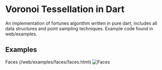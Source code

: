 # Voronoi Tessellation in Dart
An implementation of fortunes algorithm written in pure dart, includes all data structures and point sampling techniques. Example code found in web/examples.

## Examples
Faces (/web/examples/faces/faces.html)
![Faces](http://i.imgur.com/CvVRK5n.png "Faces")
